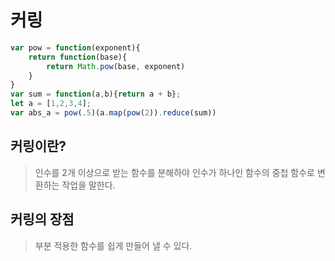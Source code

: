 # 커링

```js
var pow = function(exponent){
    return function(base){
        return Math.pow(base, exponent)
    }
}
var sum = function(a,b){return a + b};
let a = [1,2,3,4];
var abs_a = pow(.5)(a.map(pow(2)).reduce(sum))
```

## 커링이란?

> 인수를 2개 이상으로 받는 함수를 분해하야 인수가 하나인 함수의 중첩 함수로 변환하는 작업을 말한다.

## 커링의 장점

> 부분 적용한 함수를 쉽게 만들어 낼 수 있다.